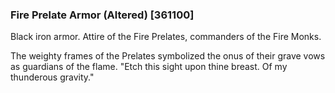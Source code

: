 ### Fire Prelate Armor (Altered) [361100]

Black iron armor. Attire of the Fire Prelates, commanders of the Fire Monks.

The weighty frames of the Prelates symbolized the onus of their grave vows as guardians of the flame. "Etch this sight upon thine breast. Of my thunderous gravity."